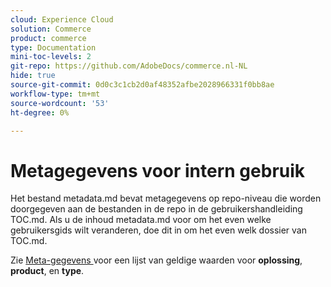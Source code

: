 ```yaml
---
cloud: Experience Cloud
solution: Commerce
product: commerce
type: Documentation
mini-toc-levels: 2
git-repo: https://github.com/AdobeDocs/commerce.nl-NL
hide: true
source-git-commit: 0d0c3c1cb2d0af48352afbe2028966331f0bb8ae
workflow-type: tm+mt
source-wordcount: '53'
ht-degree: 0%

---
```



# Metagegevens voor intern gebruik

Het bestand metadata.md bevat metagegevens op repo-niveau die worden doorgegeven aan de bestanden in de repo in de gebruikershandleiding TOC.md. Als u de inhoud metadata.md voor om het even welke gebruikersgids wilt veranderen, doe dit in om het even welk dossier van TOC.md.

Zie [ Meta-gegevens ](https://experienceleague.adobe.com/docs/authoring-guide-exl/using/editing/user-guide-setup/metadata.html) voor een lijst van geldige waarden voor **oplossing**, **product**, en **type**.
